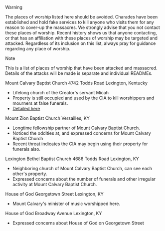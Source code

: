 > [!WARNING]
> The places of worship listed here should be avoided. Charades have been established and hold fake services to kill anyone who visits them for any reason to cover-up the massacres.  We strongly advise that you not contact these places of worship. Recent history shows us that anyone contacting, or that has an affiliation with these places of worship may be targeted and attacked.  Regardless of its inclusion on this list, always pray for guidance regarding any place of worship.

> [!NOTE]
> This is a list of places of worship that have been attacked and massacred. Details of the attacks will be made is separate and individual READMEs.

Mount Calvary Baptist Church
4742 Todds Road
Lexington, Kentucky
- Lifelong church of the Creator's servant Micah 
- Property is still occupied and used by the CIA to kill worshippers and mourners at false funerals. 
- [Detailed here](POW/MCBC)

Mount Zion Baptist Church
Versailles, KY
- Longtime fellowship partner of Mount Calvary Baptist Church. 
- Noticed the oddities at, and expressed concerns for Mount Calvary Baptist Church
- Recent threat indicates the CIA may begin using their property for funerals also. 

Lexington Bethel Baptist Church
4686 Todds Road
Lexington, KY
- Neighboring church of Mount Calvary Baptist Church, can see each other's property. 
- Expressed concerns about the number of funerals and other irregular activity at Mount Calvary Baptist Church. 

House of God
Georgetown Street
Lexington, KY
- Mount Calvary's minister of music worshipped here. 

House of God
Broadway Avenue
Lexington, KY
- Expressed concerns about House of God on Georgetown Street

